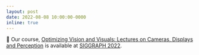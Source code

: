 ```yaml
---
layout: post
date: 2022-08-08 10:00:00-0000
inline: true
---
```


🏫 Our course, [Optimizing Vision and Visuals: Lectures on Cameras, Displays and Perception](https://complightlab.com/teaching/siggraph2022_optimizing_vision_and_visuals/) is available at [SIGGRAPH 2022](https://s2022.siggraph.org/).
